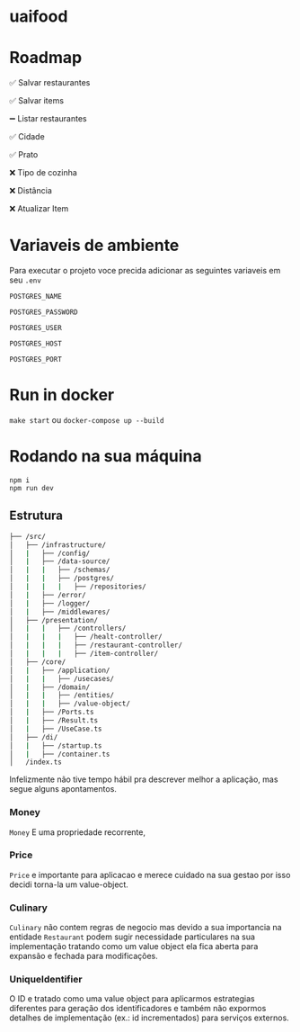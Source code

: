 # uaifood

# Roadmap
✅ Salvar restaurantes

✅ Salvar items

➖ Listar restaurantes

  ✅ Cidade

  ✅ Prato

  ❌ Tipo de cozinha

  ❌ Distância

❌ Atualizar Item


# Variaveis de ambiente

Para executar o projeto voce precida adicionar as seguintes variaveis em seu `.env`

`POSTGRES_NAME`

`POSTGRES_PASSWORD`

`POSTGRES_USER`

`POSTGRES_HOST`

`POSTGRES_PORT`

#  Run in docker

`make start` ou `docker-compose up --build`

# Rodando na sua máquina
```
npm i
npm run dev
```

## Estrutura

```bash
├── /src/                                           
│   ├── /infrastructure/ 
│   |   ├── /config/                   
│   |   ├── /data-source/                  
│   |   |   ├── /schemas/               
│   |   |   ├── /postgres/
│   |   |   |   ├── /repositories/
│   |   ├── /error/                    
│   |   ├── /logger/                    
│   |   ├── /middlewares/  
│   ├── /presentation/                     
│   |   |   ├── /controllers/
│   |   |   |   ├── /healt-controller/           
│   |   |   |   ├── /restaurant-controller/                
│   |   |   |   ├── /item-controller/
│   ├── /core/
│   |   ├── /application/             
│   |   |   ├── /usecases/        
│   |   ├── /domain/             
│   |   |   ├── /entities/                
│   |   |   ├── /value-object/ 
│   |   ├── /Ports.ts 
│   |   ├── /Result.ts 
│   |   ├── /UseCase.ts 
│   ├── /di/                        
│   |   ├── /startup.ts                 
│   |   ├── /container.ts                 
│   /index.ts
```
Infelizmente não tive tempo hábil pra descrever melhor a aplicação, mas segue alguns apontamentos.

### Money
`Money` E uma propriedade recorrente, 
### Price
`Price` e importante para aplicacao e merece cuidado na sua gestao por isso decidi torna-la um value-object.

### Culinary
`Culinary` não contem regras de negocio mas devido a sua importancia na entidade `Restaurant` podem sugir necessidade particulares na sua implementação tratando como um value object ela fica aberta para expansão e fechada para modificações.  

### UniqueIdentifier

O ID e tratado como uma value object para aplicarmos estrategias diferentes para geração dos identificadores e também não expormos detalhes de implementação (ex.: id incrementados) para serviços externos.
